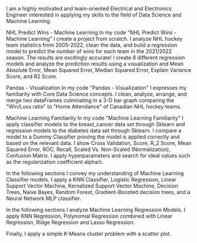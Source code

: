I am a highly motivated and team-oriented Electrical and Electronics Engineer interested in applying my skills to the field of Data Science and Machine Learning. 
  
NHL Predict Wins - Machine Learning
  In my code "NHL Predict Wins - Machine Learning" I create a project from scratch. I analyze NHL hockey team statistics from 2005-2022, clean the data, and build a regression model to predict the number of wins for each team in the 2021/2022 season. The results are excitingly accurate! I create 8 different regression models and analyze the prediction results using a visualization and Mean Absolute Error, Mean Squared Error,	Median Squared Error,	Explain Variance Score, and	R2 Score.


Pandas - Visualization
 In my code "Pandas - Visualization" I expresses my familiarity with Core Data Science concepts. I clean, analyze, arrange, and merge two dataFrames culminating in a 3-D bar graph comparing the "Win/Loss ratio" to "Home Attendance" of Canadian NHL hockey teams.


Machine Learning Familiarity
  In my code "Machine Learning Familiarity" I apply classifier models to the breast_cancer data set through Sklearn and regression models to the diabetes data set through Sklearn. I compare a model to a Dummy Classifier proving the model is applied correctly and based on the relevant data. I show Cross Validation, Score, R_2 Score, Mean Squared Error, ROC, Recall, Scaled Vs. Non-Scaled (Normalization), Confusion Matrix. I apply hyperparameters and search for ideal values such as the regularization coefficient alpha/c.
  
  In the following sections I convey my understanding of Machine Learning Classifier models. I apply a KNN Classifier, Logistic Regression, Linear Support Vector Machine, Kernalized Support Vector Machine, Decision Trees, Naive Bayes, Random Forest, Gradient-Boosted decision trees, and a Neural Network MLP classifier.
  
  In the following sections I analyze Machine Learning Regression Models. I apply KNN Regression, Polynomial Regression combined with Linear Regression, Ridge Regression and Lasso Regression. 
  
  Finally, I apply a simple K-Means cluster problem with a scatter plot.
